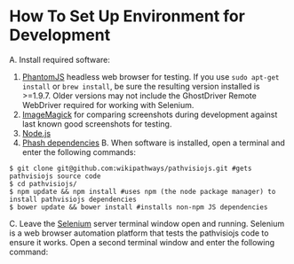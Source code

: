 # How To Set Up Environment for Development

A. Install required software:
1. [PhantomJS](http://phantomjs.org/) headless web browser for testing. If you use ```sudo apt-get install``` or ```brew install```, be sure the resulting version installed is >=1.9.7. Older versions may not include the GhostDriver Remote WebDriver required for working with Selenium.
2. [ImageMagick](http://www.imagemagick.org/) for comparing screenshots during development against last known good screenshots for testing.
3. [Node.js](http://nodejs.org/download/)
4. [Phash dependencies](https://github.com/aaronm67/node-phash)
B. When software is installed, open a terminal and enter the following commands:

```
$ git clone git@github.com:wikipathways/pathvisiojs.git #gets pathvisiojs source code
$ cd pathvisiojs/
$ npm update && npm install #uses npm (the node package manager) to install pathvisiojs dependencies
$ bower update && bower install #installs non-npm JS dependencies
```

C. Leave the [Selenium](http://docs.seleniumhq.org/) server terminal window open and running. Selenium is a web browser automation platform that tests the pathvisiojs code to ensure it works. Open a second terminal window and enter the following command:
